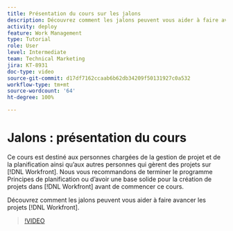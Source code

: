 ```yaml
---
title: Présentation du cours sur les jalons
description: Découvrez comment les jalons peuvent vous aider à faire avancer les projets  [!DNL  Workfront] .
activity: deploy
feature: Work Management
type: Tutorial
role: User
level: Intermediate
team: Technical Marketing
jira: KT-8931
doc-type: video
source-git-commit: d17df7162ccaab6b62db34209f50131927c0a532
workflow-type: tm+mt
source-wordcount: '64'
ht-degree: 100%

---
```


# Jalons : présentation du cours

Ce cours est destiné aux personnes chargées de la gestion de projet et de la planification ainsi qu’aux autres personnes qui gèrent des projets sur [!DNL Workfront]. Nous vous recommandons de terminer le programme Principes de planification ou d’avoir une base solide pour la création de projets dans [!DNL Workfront] avant de commencer ce cours.

Découvrez comment les jalons peuvent vous aider à faire avancer les projets [!DNL  Workfront].

>[!VIDEO](https://video.tv.adobe.com/v/335203/?quality=12&learn=on&enablevpops)
